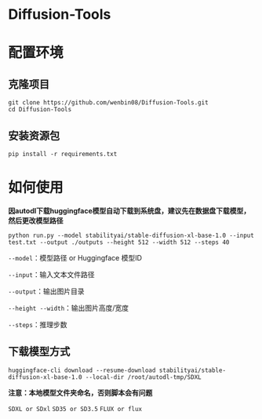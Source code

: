 # Diffusion-Tools

# 配置环境

## 克隆项目

```
git clone https://github.com/wenbin08/Diffusion-Tools.git
cd Diffusion-Tools
```



## 安装资源包

```
pip install -r requirements.txt
```



# 如何使用

**因autodl下载huggingface模型自动下载到系统盘，建议先在数据盘下载模型，然后更改模型路径**

```
python run.py --model stabilityai/stable-diffusion-xl-base-1.0 --input test.txt --output ./outputs --height 512 --width 512 --steps 40
```

`--model`：模型路径 or Huggingface 模型ID

`--input`：输入文本文件路径

`--output`：输出图片目录

`--height --width`：输出图片高度/宽度

`--steps`：推理步数



## 下载模型方式

```
huggingface-cli download --resume-download stabilityai/stable-diffusion-xl-base-1.0 --local-dir /root/autodl-tmp/SDXL
```

**注意：本地模型文件夹命名，否则脚本会有问题**

`SDXL or SDxl` `SD35 or SD3.5` `FLUX or flux`
